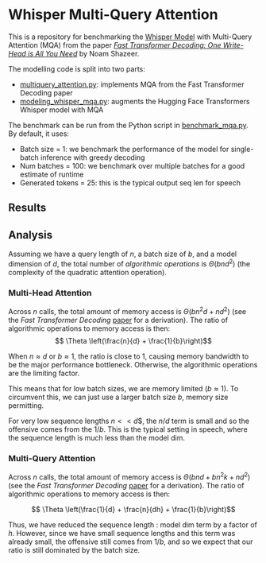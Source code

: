 # Whisper Multi-Query Attention

This is a repository for benchmarking the [Whisper Model](https://arxiv.org/abs/2212.04356) with Multi-Query 
Attention (MQA) from the paper [_Fast Transformer Decoding: One Write-Head is All You Need_](https://arxiv.org/abs/1911.02150) by 
Noam Shazeer.

The modelling code is split into two parts:
* [multiquery_attention.py](whisper_mqa/multiquery_attention.py): implements MQA from the Fast Transformer Decoding paper
* [modeling_whisper_mqa.py](whisper_mqa/modeling_whisper_mqa.py): augments the Hugging Face Transformers Whisper model with MQA

The benchmark can be run from the Python script in [benchmark_mqa.py](benchmark_mqa.py). By default, it uses:
* Batch size = 1: we benchmark the performance of the model for single-batch inference with greedy decoding
* Num batches = 100: we benchmark over multiple batches for a good estimate of runtime
* Generated tokens = 25: this is the typical output seq len for speech

## Results


## Analysis

Assuming we have a query length of $n$, a batch size of $b$, and a model dimension of $d$, the total number of 
_algorithmic operations_ is $\Theta \left(bnd^{2}\right)$ (the complexity of the quadratic attention operation).

### Multi-Head Attention

Across $n$ calls, the total amount of memory access is $\Theta \left(bn^{2}d + nd^{2}\right)$ (see the _Fast Transformer Decoding_ [paper](https://arxiv.org/abs/1911.02150) for a derivation). The ratio of algorithmic 
operations to memory access is then:
$$ \Theta \left(\frac{n}{d} + \frac{1}{b}\right)$$

When $n \approx d$ or $b \approx 1$, the ratio is close to 1, causing memory bandwidth to be the major
performance bottleneck. Otherwise, the algorithmic operations are the limiting factor. 

This means that for low batch sizes, we are memory limited ($b \approx 1$). To circumvent this, we can just use a larger 
batch size $b$, memory size permitting.

For very low sequence lengths $n << d$$, the $n/d$ term is small and so the offensive comes from the $1/b$. This is the 
typical setting in speech, where the sequence length is much less than the model dim.

### Multi-Query Attention

Across $n$ calls, the total amount of memory access is $\Theta \left(bnd + bn^{2}k + nd^{2}\right)$ (see the _Fast Transformer Decoding_ [paper](https://arxiv.org/abs/1911.02150) for a derivation). The ratio of algorithmic 
operations to memory access is then:

$$ \Theta \left(\frac{1}{d} + \frac{n}{dh} + \frac{1}{b}\right)$$

Thus, we have reduced the sequence length : model dim term by a factor of $h$. However, since we have small sequence lengths
and this term was already small, the offensive still comes from $1/b$, and so we expect that our ratio is still dominated by the batch size.
